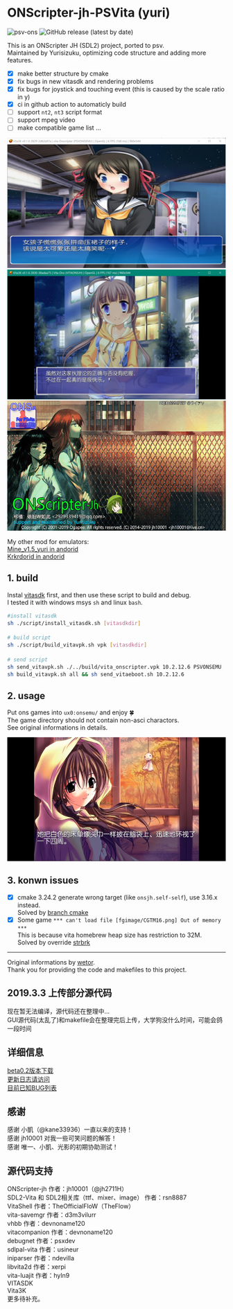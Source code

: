 # ONScripter-jh-PSVita (yuri)  

![psv-ons](https://img.shields.io/badge/psv-onscripter-brightgreen)  ![GitHub release (latest by date)](https://img.shields.io/github/v/release/Yurisizuku/psv-OnscripterJH?color=green&logoColor=red&style=flat-square)

This is an ONScripter JH (SDL2) project, ported to psv.  
Maintained by Yurisizuku, optimizing code structure and adding more features.

- [x] make better structure by cmake
- [x] fix bugs in new vitasdk and rendering problems
- [x] fix bugs for joystick and touching event (this is caused by the scale ratio in y)
- [x] ci in github  action to automaticly build
- [ ] support `nt2`, `nt3` script format
- [ ] support mpeg video
- [ ] make compatible game list
...

![vitaons_test2](./screenshot/vitaons_test2.jpg)
![vitaons_test3](./screenshot/vitaons_test3.jpg)
![vitaons_bg](./asset/bg.png)

My other mod for emulators:  
[Mine_v1.5_yuri in andorid](https://github.com/YuriSizuku/Kirikiroid2/releases/download/1.3.9_yuri/Kirikiroid2_yuri_1.3.9.apk)  
[Krkrdorid in andorid](https://github.com/YuriSizuku/Kirikiroid2/releases/download/1.3.9_yuri/Kirikiroid2_yuri_1.3.9.apk)  

## 1. build

Instal [vitasdk](https://vitasdk.org/) first, and then use these script to build and debug.  
I tested it with windows msys `sh` and linux `bash`.  

```sh
#install vitasdk
sh ./script/install_vitasdk.sh [vitasdkdir]

# build script
sh ./script/build_vitavpk.sh vpk [vitasdkdir]

# send script
sh send_vitavpk.sh ./../build/vita_onscripter.vpk 10.2.12.6 PSVONSEMU
sh build_vitavpk.sh all && sh send_vitaeboot.sh 10.2.12.6
```

## 2. usage

Put ons games into `ux0:onsemu/` and enjoy 🍀  
The game directory should not contain non-asci charactors.  
See original informations in details.  

![vitaons_mo2](screenshot/vitaons_mo2.png)

## 3. konwn issues

- [x] cmake 3.24.2 generate wrong target (like `onsjh.self-self`), use 3.16.x instead.  
  Solved by [branch cmake](https://github.com/vitasdk/vita-toolchain/issues/215)  
- [x] Some game `*** can't load file [fgimage/CGTM16.png] Out of memory ***`  
    This is because vita homebrew heap size has restriction to 32M.  
    Solved by override [strbrk](https://gitee.com/yizhigai/onscripter-vita/blob/master/onscripter/vita/sbrk.c)  

------
Original informations by [wetor](https://github.com/wetor/ONScripter-jh-PSVita).  
Thank you for providing the code and makefiles to this project.

## 2019.3.3 上传部分源代码  

现在暂无法编译，源代码还在整理中...  
GUI源代码(太乱了)和makefile会在整理完后上传，大学狗没什么时间，可能会鸽一段时间  

## 详细信息  

[beta0.2版本下载](https://blog.wetorx.cn/posts/ONS-PSV/)  
[更新日志请访问](https://blog.wetorx.cn/posts/ONS-PSV/)  
[目前已知BUG列表](https://blog.wetorx.cn/posts/ONS-PSV/)  

## 感谢

感谢 小凱（@kane33936）一直以来的支持！  
感谢 jh10001 对我一些可笑问题的解答！  
感谢 唯一、小凱、光影的初期协助测试！  

## 源代码支持

ONScripter-jh 作者：jh10001（@jh2711H）  
SDL2-Vita 和 SDL2相关库（ttf、mixer、image） 作者：rsn8887  
VitaShell 作者：TheOfficialFloW（TheFlow）  
vita-savemgr 作者：d3m3vilurr  
vhbb 作者：devnoname120  
vitacompanion 作者：devnoname120  
debugnet 作者：psxdev  
sdlpal-vita 作者：usineur  
iniparser 作者：ndevilla  
libvita2d 作者：xerpi  
vita-luajit 作者：hyln9  
VITASDK  
Vita3K  
更多待补充。
